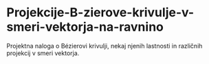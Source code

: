# Projekcije-B-zierove-krivulje-v-smeri-vektorja-na-ravnino
Projektna naloga o Bézierovi krivulji, nekaj njenih lastnosti in različnih projekcij v smeri vektorja.
